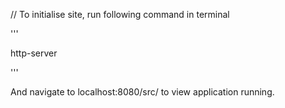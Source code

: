 // To initialise site, run following command in terminal

'''

http-server

'''

And navigate to localhost:8080/src/ to view application running.
